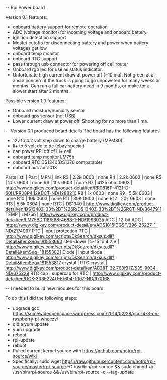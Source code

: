-- Rpi Power board

Version 0.1 features:

 - onboard battery support for remote operation
 - ADC (voltage monitor) for incoming voltage and onboard battery. 
 - Ignition detection support
 - Mosfet cutoffs for disconnecting battery and power when battery voltages get low
 - onboard temp monitor
 - onboard RTC support
 - pass through usb connector for powering off cell router
 - Onboard rgb led for use as status indicator. 
 - Unfortunate high current draw at power off (~10 ma). Not green at all, and a concern if the truck is going to go unpowered for many weeks or months. Can run a full car battery dead in 9 months, or make for a slower start after 2 months. 

Possible version 1.0 features:
 - Onboard moisture/humidity sensor
 - onboard gps sensor (not USB)
 - Lower current draw at power off. Shooting for no more than 1 ma.


-- Version 0.1 produced board details
The board has the following features
 - 12v to 4.2 volt step down to charge battery (MPM80)
 - li+ to 5 volt dc to dc (ebay special)
 - can power RPi off of LI+ cell
 - onboard temp monitor LM75b
 - onboard RTC DS1340(DS1370 compatable)
 - onboard adc ads1013


Parts list:
| Part | MPN | link
R3 | 2.2k 0603 | none
R4 | 2.2k 0603 | none
R5 | 20k 0603 | none
R6 | 10k 0603 | none
R7 | 4125 ohm 0603 | http://www.digikey.com/product-detail/en/RR0816P-4121-D-60H/RR08P4.12KDCT-ND/1288210
R8 | 1k 0603 | none
R9 | 5.5k 0603 | none
R10 | 10k 0603 | none
R11 | 30K 0603 | none
R12 | 20k 0603 | none
R13 | 5.5k 0604 | none
RTC | DS1340 | http://www.digikey.com/product-detail/en/DS1340Z-33%2BT%26R/DS1340Z-33%2BT%26RCT-ND/3647911
TEMP | LM75b | http://www.digikey.com/product-detail/en/LM75BD,118/568-4688-1-ND/1993025
ADC | 12-bit ADC | https://www.digikey.com/product-detail/en/ADS1015IDGST/296-25227-1-ND/2174997
PTC | Input protection PTC | http://www.digikey.com/scripts/DkSearch/dksus.dll?Detail&itemSeq=181553660
step-down | 5-15 to 4.2 V | http://www.digikey.com/scripts/DkSearch/dksus.dll?Detail&itemSeq=181553821
Diode | Input diode | http://www.digikey.com/scripts/DkSearch/dksus.dll?Detail&itemSeq=181553817
crystal | RTC crystal | http://www.digikey.com/product-detail/en/AB38T-32.768KHZ/535-9034-ND/675229
RTC cap | supercap for RTC | http://www.digikey.com/product-detail/en/DCK-3R3E224U-E/604-1007-ND/970168

-- I needed to build new modules for this board. 

To do this I did the following steps:
 - upgrade gcc https://somewideopenspace.wordpress.com/2014/02/28/gcc-4-8-on-raspberry-pi-wheezy/
 - did a yum update
 - yum upgrade
 - reboot
 - rpi-update
 - reboot
 - Pulled current kernel source with https://github.com/notro/rpi-source/wiki
 - Specifically: sudo wget https://raw.githubusercontent.com/notro/rpi-source/master/rpi-source -O /usr/bin/rpi-source && sudo chmod +x /usr/bin/rpi-source && /usr/bin/rpi-source -q --tag-update
 

